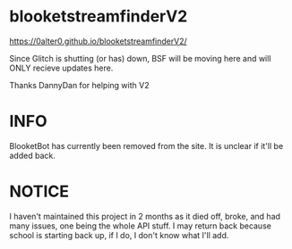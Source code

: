 # blooketstreamfinderV2
https://0alter0.github.io/blooketstreamfinderV2/

Since Glitch is shutting (or has) down, BSF will be moving here and will ONLY recieve updates here.

Thanks DannyDan for helping with V2

# INFO
BlooketBot has currently been removed from the site. It is unclear if it'll be added back.

# NOTICE
I haven't maintained this project in 2 months as it died off, broke, and had many issues, one being the whole API stuff. I may return back because school is starting back up, if I do, I don't know what I'll add.
